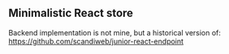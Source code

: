 ## Minimalistic React store

Backend implementation is not mine, but a historical version of: https://github.com/scandiweb/junior-react-endpoint
